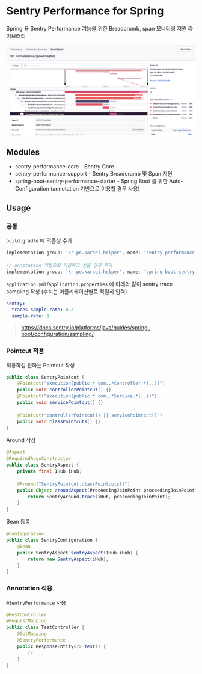 # Sentry Performance for Spring

Spring 용 Sentry Performance 기능을 위한 Breadcrumb, span 모니터링 지원 라이브러리

![introduce](./images/introduce.png)

## Modules

* sentry-performance-core - Sentry Core
* sentry-performance-support - Sentry Breadcrumb 및 Span 지원
* spring-boot-sentry-performance-starter - Spring Boot 를 위한 Auto-Configuration (annotation 기반으로 이용할 경우 사용)

## Usage

### 공통

`build.gradle` 에 의존성 추가

```groovy
implementation group: 'kr.pe.karsei.helper', name: 'sentry-performance-support', version: '1.0.0'

// annotation 기반으로 이용하고 싶을 경우 추가
implementation group: 'kr.pe.karsei.helper', name: 'spring-boot-sentry-performance-starter', version: '1.0.0'
```

`application.yml`/`application.properties` 에 아래와 같이 sentry trace sampling 작성 (수치는 어플리케이션별로 적절히 입력)

```yaml
sentry:
  traces-sample-rate: 0.2
  sample-rate: 1
```

> https://docs.sentry.io/platforms/java/guides/spring-boot/configuration/sampling/

### Pointcut 적용

적용하길 원하는 Pointcut 작성

```java
public class SentryPointcut {
    @Pointcut("execution(public * com..*Controller.*(..))")
    public void controllerPointcut() {}
    @Pointcut("execution(public * com..*Service.*(..))")
    public void servicePointcut() {}

    @Pointcut("controllerPointcut() || servicePointcut()")
    public void classPointcuts() {}
}
```

Around 작성

```java
@Aspect
@RequiredArgsConstructor
public class SentryAspect {
    private final IHub iHub;

    @Around("SentryPointcut.classPointcuts()")
    public Object aroundAspect(ProceedingJoinPoint proceedingJoinPoint) throws Throwable {
        return SentryAround.trace(iHub, proceedingJoinPoint);
    }
}
```

Bean 등록

```java
@Configuration
public class SentryConfiguration {
    @Bean
    public SentryAspect sentryAspect(IHub iHub) {
        return new SentryAspect(iHub);
    }
}
```

### Annotation 적용

`@SentryPerformance` 사용

```java
@RestController
@RequestMapping
public class TestController {
    @GetMapping
    @SentryPerformance
    public ResponseEntity<?> test() {
        // ...
    }
}
```

